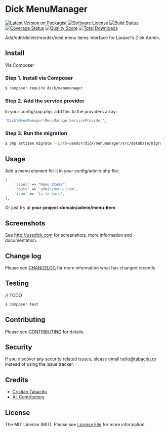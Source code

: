 # Dick MenuManager

[![Latest Version on Packagist][ico-version]][link-packagist]
[![Software License][ico-license]](LICENSE.md)
[![Build Status][ico-travis]][link-travis]
[![Coverage Status][ico-scrutinizer]][link-scrutinizer]
[![Quality Score][ico-code-quality]][link-code-quality]
[![Total Downloads][ico-downloads]][link-downloads]

Add/edit/delete/reorder/nest menu items interface for Laravel's Dick Admin.

## Install

Via Composer

### Step 1. Install via Composer

``` bash
$ composer require dick/menumanager
```

### Step 2. Add the service provider 

In your config/app.php, add this to the providers array:

``` bash
'Dick\MenuManager\MenuManagerServiceProvider',
```

### Step 3. Run the migration

``` bash
$ php artisan migrate --path=vendor/dick/menumanager/src/database/migrations
```

## Usage

Add a menu element for it in your config/admin.php file:

``` php
[
    'label' => "Menu Items",
    'route' => 'admin/menu-item',
    'icon' => 'fa fa-bars',
],
```

Or just try at **your-project-domain/admin/menu-item**

## Screenshots

See http://usedick.com for screenshots, more information and documentation.

## Change log

Please see [CHANGELOG](CHANGELOG.md) for more information what has changed recently.

## Testing

// TODO

``` bash
$ composer test
```

## Contributing

Please see [CONTRIBUTING](CONTRIBUTING.md) for details.

## Security

If you discover any security related issues, please email hello@tabacitu.ro instead of using the issue tracker.

## Credits

- [Cristian Tabacitu][link-author]
- [All Contributors][link-contributors]

## License

The MIT License (MIT). Please see [License File](LICENSE.md) for more information.

[ico-version]: https://img.shields.io/packagist/v/dick/MenuManager.svg?style=flat-square
[ico-license]: https://img.shields.io/badge/license-MIT-brightgreen.svg?style=flat-square
[ico-travis]: https://img.shields.io/travis/dick/MenuManager/master.svg?style=flat-square
[ico-scrutinizer]: https://img.shields.io/scrutinizer/coverage/g/dick/MenuManager.svg?style=flat-square
[ico-code-quality]: https://img.shields.io/scrutinizer/g/dick/MenuManager.svg?style=flat-square
[ico-downloads]: https://img.shields.io/packagist/dt/dick/MenuManager.svg?style=flat-square

[link-packagist]: https://packagist.org/packages/dick/MenuManager
[link-travis]: https://travis-ci.org/dick/MenuManager
[link-scrutinizer]: https://scrutinizer-ci.com/g/dick/MenuManager/code-structure
[link-code-quality]: https://scrutinizer-ci.com/g/dick/MenuManager
[link-downloads]: https://packagist.org/packages/dick/MenuManager
[link-author]: https://github.com/tabacitu
[link-contributors]: ../../contributors
